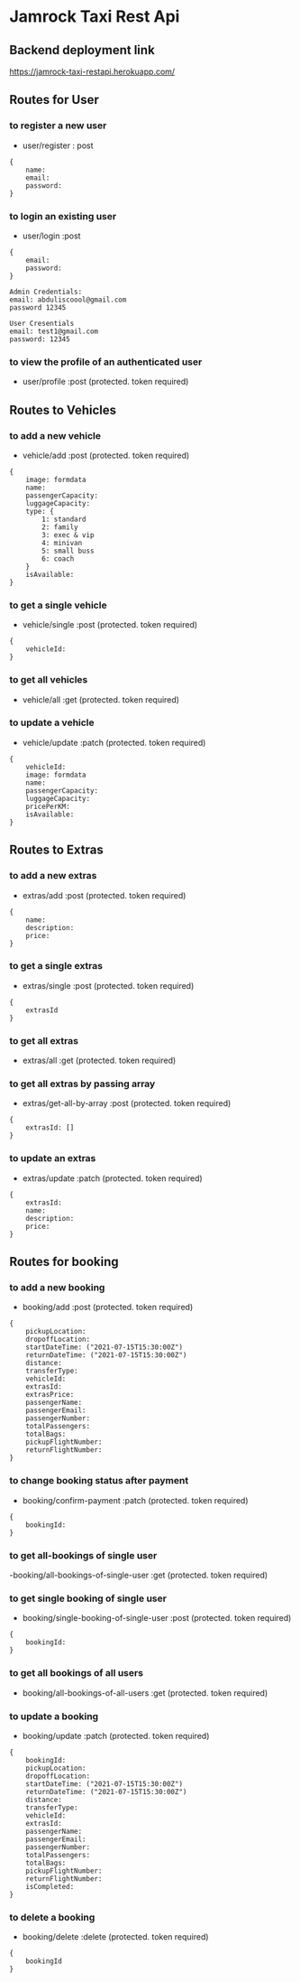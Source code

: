 # Jamrock Taxi Rest Api

## Backend deployment link

https://jamrock-taxi-restapi.herokuapp.com/

## Routes for User

### to register a new user

- user/register : post

```
{
    name:
    email:
    password:
}
```

### to login an existing user

- user/login :post

```
{
    email:
    password:
}
```

```
Admin Credentials:
email: abduliscoool@gmail.com
password 12345

User Cresentials
email: test1@gmail.com
password: 12345
```

### to view the profile of an authenticated user

- user/profile :post (protected. token required)

## Routes to Vehicles

### to add a new vehicle

- vehicle/add :post (protected. token required)

```
{
    image: formdata
    name:
    passengerCapacity:
    luggageCapacity:
    type: {
        1: standard
        2: family
        3: exec & vip
        4: minivan
        5: small buss
        6: coach
    }
    isAvailable:
}
```

### to get a single vehicle

- vehicle/single :post (protected. token required)

```
{
    vehicleId:
}
```

### to get all vehicles

- vehicle/all :get (protected. token required)

### to update a vehicle

- vehicle/update :patch (protected. token required)

```
{
    vehicleId:
    image: formdata
    name:
    passengerCapacity:
    luggageCapacity:
    pricePerKM:
    isAvailable:
}
```

## Routes to Extras

### to add a new extras

- extras/add :post (protected. token required)

```
{
    name:
    description:
    price:
}
```

### to get a single extras

- extras/single :post (protected. token required)

```
{
    extrasId
}
```

### to get all extras

- extras/all :get (protected. token required)

### to get all extras by passing array

- extras/get-all-by-array :post (protected. token required)

```
{
    extrasId: []
}
```

### to update an extras

- extras/update :patch (protected. token required)

```
{
    extrasId:
    name:
    description:
    price:
}
```

## Routes for booking

### to add a new booking

- booking/add :post (protected. token required)

```
{
    pickupLocation:
    dropoffLocation:
    startDateTime: ("2021-07-15T15:30:00Z")
    returnDateTime: ("2021-07-15T15:30:00Z")
    distance:
    transferType:
    vehicleId:
    extrasId:
    extrasPrice:
    passengerName:
    passengerEmail:
    passengerNumber:
    totalPassengers:
    totalBags:
    pickupFlightNumber:
    returnFlightNumber:
}
```

### to change booking status after payment

- booking/confirm-payment :patch (protected. token required)

```
{
    bookingId:
}
```

### to get all-bookings of single user

-booking/all-bookings-of-single-user :get (protected. token required)

### to get single booking of single user

- booking/single-booking-of-single-user :post (protected. token required)

```
{
    bookingId:
}
```

### to get all bookings of all users

- booking/all-bookings-of-all-users :get (protected. token required)

### to update a booking

- booking/update :patch (protected. token required)

```
{
    bookingId:
    pickupLocation:
    dropoffLocation:
    startDateTime: ("2021-07-15T15:30:00Z")
    returnDateTime: ("2021-07-15T15:30:00Z")
    distance:
    transferType:
    vehicleId:
    extrasId:
    passengerName:
    passengerEmail:
    passengerNumber:
    totalPassengers:
    totalBags:
    pickupFlightNumber:
    returnFlightNumber:
    isCompleted:
}
```

### to delete a booking

- booking/delete :delete (protected. token required)

```
{
    bookingId
}
```
